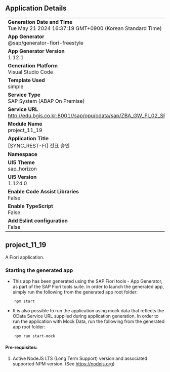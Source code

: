 ## Application Details
|               |
| ------------- |
|**Generation Date and Time**<br>Tue May 21 2024 16:37:19 GMT+0900 (Korean Standard Time)|
|**App Generator**<br>@sap/generator-fiori-freestyle|
|**App Generator Version**<br>1.12.1|
|**Generation Platform**<br>Visual Studio Code|
|**Template Used**<br>simple|
|**Service Type**<br>SAP System (ABAP On Premise)|
|**Service URL**<br>http://edu.bgis.co.kr:8001//sap/opu/odata/sap/ZBA_GW_FI_02_SRV
|**Module Name**<br>project_11_19|
|**Application Title**<br>[SYNC_REST-FI] 전표 승인|
|**Namespace**<br>|
|**UI5 Theme**<br>sap_horizon|
|**UI5 Version**<br>1.124.0|
|**Enable Code Assist Libraries**<br>False|
|**Enable TypeScript**<br>False|
|**Add Eslint configuration**<br>False|

## project_11_19

A Fiori application.

### Starting the generated app

-   This app has been generated using the SAP Fiori tools - App Generator, as part of the SAP Fiori tools suite.  In order to launch the generated app, simply run the following from the generated app root folder:

```
    npm start
```

- It is also possible to run the application using mock data that reflects the OData Service URL supplied during application generation.  In order to run the application with Mock Data, run the following from the generated app root folder:

```
    npm run start-mock
```

#### Pre-requisites:

1. Active NodeJS LTS (Long Term Support) version and associated supported NPM version.  (See https://nodejs.org)



